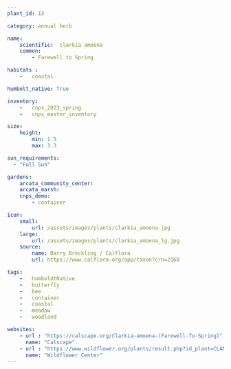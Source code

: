 ```yaml
---
plant_id: 13

category: annual herb

name: 
    scientific:  clarkia amoena
    common: 
        - Farewell to Spring

habitats : 
    -   coastal

humbolt_native: True

inventory: 
    -   cnps_2023_spring
    -   cnps_master_inventory

size:
    height: 
        min: 1.5
        max: 3.3

sun_requirements:
  - "Full Sun"

gardens:
    arcata_community_center:
    arcata_marsh:
    cnps_demo:
        - container

icon: 
    small: 
        url: /assets/images/plants/clarkia_amoena.jpg
    large: 
        url: /assets/images/plants/clarkia_amoena_lg.jpg
    source: 
        name: Barry Breckling / Calflora
        url: https://www.calflora.org/app/taxon?crn=2160 

tags:  
    -   humboldtNative
    -   butterfly
    -   bee
    -   container
    -   coastal
    -   meadow
    -   woodland

websites:
    - url : "https://calscape.org/Clarkia-amoena-(Farewell-To-Spring)"
      name: "Calscape"
    - url : "https://www.wildflower.org/plants/result.php?id_plant=CLAM"
      name: "Wildflower Center"
---
```


